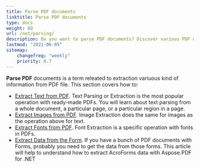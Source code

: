 ```yaml
---
title: Parse PDF documents
linktitle: Parse PDF documents
type: docs
weight: 80
url: /net/parsing/
description: Do you want to parse PDF documents? Discover various PDF data extraction methods with Aspose.PDF for .NET.
lastmod: "2021-06-05"
sitemap:
    changefreq: "weekly"
    priority: 0.7
---
```


**Parse PDF** documents is a term releated to extraction variuous kind of information from PDF file. This section covers how to:

- [Extract Text from PDF](/pdf/net/extract-text-from-pdf/). Text Parsing or Extraction is the most popular operation with ready-made PDFs. You will learn about text parsing from a whole document, a particular page, or a particular region in a page.
- [Extract Images from PDF](/pdf/net/extract-images-from-the-pdf-file/). Image Extraction does the same for images as the operation above for text.
- [Extract Fonts from PDF](/pdf/net/extract-fonts-from-pdf/). Font Extraction is a specific operation with fonts in PDFs.
- [Extract Data from the Form](/pdf/net/extract-data-from-acroform/). If you have a bunch of PDF documents with Forms, probably you need to get the data from those forms. This article will help to understand how to extract AcroForms data with Aspose.PDF for .NET
